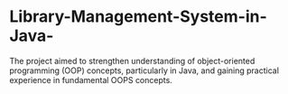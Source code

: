# Library-Management-System-in-Java-
 The project aimed to strengthen understanding of object-oriented programming (OOP) concepts,  particularly in Java, and gaining practical experience in fundamental OOPS concepts.
